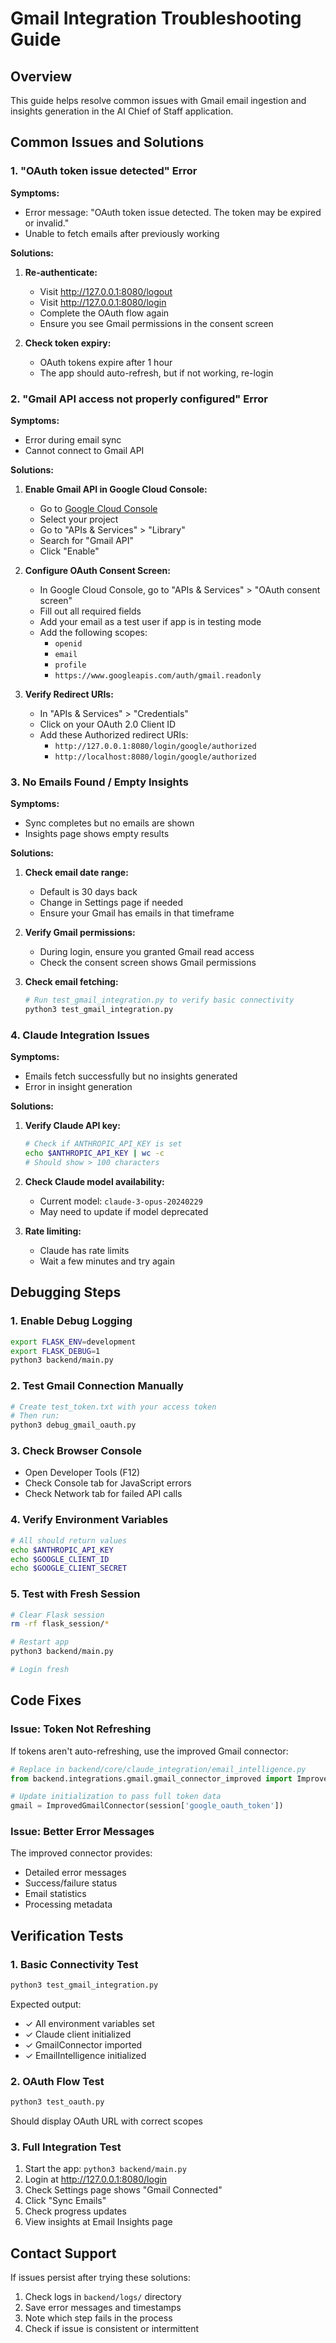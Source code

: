 # Gmail Integration Troubleshooting Guide

## Overview
This guide helps resolve common issues with Gmail email ingestion and insights generation in the AI Chief of Staff application.

## Common Issues and Solutions

### 1. "OAuth token issue detected" Error

**Symptoms:**
- Error message: "OAuth token issue detected. The token may be expired or invalid."
- Unable to fetch emails after previously working

**Solutions:**
1. **Re-authenticate:**
   - Visit http://127.0.0.1:8080/logout
   - Visit http://127.0.0.1:8080/login
   - Complete the OAuth flow again
   - Ensure you see Gmail permissions in the consent screen

2. **Check token expiry:**
   - OAuth tokens expire after 1 hour
   - The app should auto-refresh, but if not working, re-login

### 2. "Gmail API access not properly configured" Error

**Symptoms:**
- Error during email sync
- Cannot connect to Gmail API

**Solutions:**
1. **Enable Gmail API in Google Cloud Console:**
   - Go to [Google Cloud Console](https://console.cloud.google.com)
   - Select your project
   - Go to "APIs & Services" > "Library"
   - Search for "Gmail API"
   - Click "Enable"

2. **Configure OAuth Consent Screen:**
   - In Google Cloud Console, go to "APIs & Services" > "OAuth consent screen"
   - Fill out all required fields
   - Add your email as a test user if app is in testing mode
   - Add the following scopes:
     - `openid`
     - `email`
     - `profile`
     - `https://www.googleapis.com/auth/gmail.readonly`

3. **Verify Redirect URIs:**
   - In "APIs & Services" > "Credentials"
   - Click on your OAuth 2.0 Client ID
   - Add these Authorized redirect URIs:
     - `http://127.0.0.1:8080/login/google/authorized`
     - `http://localhost:8080/login/google/authorized`

### 3. No Emails Found / Empty Insights

**Symptoms:**
- Sync completes but no emails are shown
- Insights page shows empty results

**Solutions:**
1. **Check email date range:**
   - Default is 30 days back
   - Change in Settings page if needed
   - Ensure your Gmail has emails in that timeframe

2. **Verify Gmail permissions:**
   - During login, ensure you granted Gmail read access
   - Check the consent screen shows Gmail permissions

3. **Check email fetching:**
   ```python
   # Run test_gmail_integration.py to verify basic connectivity
   python3 test_gmail_integration.py
   ```

### 4. Claude Integration Issues

**Symptoms:**
- Emails fetch successfully but no insights generated
- Error in insight generation

**Solutions:**
1. **Verify Claude API key:**
   ```bash
   # Check if ANTHROPIC_API_KEY is set
   echo $ANTHROPIC_API_KEY | wc -c
   # Should show > 100 characters
   ```

2. **Check Claude model availability:**
   - Current model: `claude-3-opus-20240229`
   - May need to update if model deprecated

3. **Rate limiting:**
   - Claude has rate limits
   - Wait a few minutes and try again

## Debugging Steps

### 1. Enable Debug Logging
```bash
export FLASK_ENV=development
export FLASK_DEBUG=1
python3 backend/main.py
```

### 2. Test Gmail Connection Manually
```python
# Create test_token.txt with your access token
# Then run:
python3 debug_gmail_oauth.py
```

### 3. Check Browser Console
- Open Developer Tools (F12)
- Check Console tab for JavaScript errors
- Check Network tab for failed API calls

### 4. Verify Environment Variables
```bash
# All should return values
echo $ANTHROPIC_API_KEY
echo $GOOGLE_CLIENT_ID
echo $GOOGLE_CLIENT_SECRET
```

### 5. Test with Fresh Session
```bash
# Clear Flask session
rm -rf flask_session/*

# Restart app
python3 backend/main.py

# Login fresh
```

## Code Fixes

### Issue: Token Not Refreshing
If tokens aren't auto-refreshing, use the improved Gmail connector:

```python
# Replace in backend/core/claude_integration/email_intelligence.py
from backend.integrations.gmail.gmail_connector_improved import ImprovedGmailConnector

# Update initialization to pass full token data
gmail = ImprovedGmailConnector(session['google_oauth_token'])
```

### Issue: Better Error Messages
The improved connector provides:
- Detailed error messages
- Success/failure status
- Email statistics
- Processing metadata

## Verification Tests

### 1. Basic Connectivity Test
```bash
python3 test_gmail_integration.py
```
Expected output:
- ✓ All environment variables set
- ✓ Claude client initialized
- ✓ GmailConnector imported
- ✓ EmailIntelligence initialized

### 2. OAuth Flow Test
```bash
python3 test_oauth.py
```
Should display OAuth URL with correct scopes

### 3. Full Integration Test
1. Start the app: `python3 backend/main.py`
2. Login at http://127.0.0.1:8080/login
3. Check Settings page shows "Gmail Connected"
4. Click "Sync Emails"
5. Check progress updates
6. View insights at Email Insights page

## Contact Support
If issues persist after trying these solutions:
1. Check logs in `backend/logs/` directory
2. Save error messages and timestamps
3. Note which step fails in the process
4. Check if issue is consistent or intermittent 